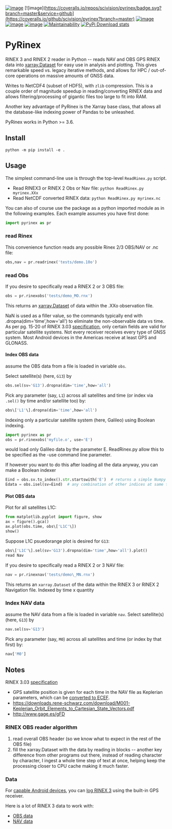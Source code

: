 [![image](https://travis-ci.org/scivision/pyrinex.svg?branch=master)](https://travis-ci.org/scivision/pyrinex)
[![image](https://coveralls.io/repos/scivision/pyrinex/badge.svg?branch=master&service=github](https://coveralls.io/github/scivision/pyrinex?branch=master)
[![image](https://ci.appveyor.com/api/projects/status/sxxqc77q7l3669dd?svg=true)](https://ci.appveyor.com/project/scivision/pyrinex)
[![image](https://img.shields.io/pypi/pyversions/pyrinex.svg)](https://pypi.python.org/pypi/pyrinex>)
[![image](https://img.shields.io/pypi/format/pyrinex.svg)](https://pypi.python.org/pypi/pyrinex)
[![Maintainability](https://api.codeclimate.com/v1/badges/69ce95c25db88777ed63/maintainability)](https://codeclimate.com/github/scivision/pyrinex/maintainability)
[![PyPi Download stats](http://pepy.tech/badge/pyrinex)](http://pepy.tech/project/pyrinex)

# PyRinex

RINEX 3 and RINEX 2 reader in Python -- reads NAV and OBS GPS RINEX data
into
[xarray.Dataset](http://xarray.pydata.org/en/stable/api.html#dataset)
for easy use in analysis and plotting. This gives remarkable speed vs.
legacy iterative methods, and allows for HPC / out-of-core operations on
massive amounts of GNSS data.

Writes to NetCDF4 (subset of HDF5), with `zlib` compression. This is a
couple order of magnitude speedup in reading/converting RINEX data and
allows filtering/processing of gigantic files too large to fit into RAM.

Another key advantage of PyRinex is the Xarray base class, that allows
all the database-like indexing power of Pandas to be unleashed.

PyRinex works in Python &gt;= 3.6.

## Install

    python -m pip install -e .

## Usage

The simplest command-line use is through the top-level `ReadRinex.py` script.

-   Read RINEX3 or RINEX 2 Obs or Nav file: `python ReadRinex.py myrinex.XXx`
-   Read NetCDF converted RINEX data: `python ReadRinex.py myrinex.nc`

You can also of course use the package as a python imported module as in
the following examples. Each example assumes you have first done:

```python
import pyrinex as pr
```

### read Rinex

This convenience function reads any possible Rinex 2/3 OBS/NAV or .nc
file:

```python
obs,nav = pr.readrinex('tests/demo.10o')
```

### read Obs

If you desire to specifically read a RINEX 2 or 3 OBS file:

```python
obs = pr.rinexobs('tests/demo_MO.rnx')
```

This returns an
[xarray.Dataset](http://xarray.pydata.org/en/stable/api.html#dataset) of
data within the .XXo observation file.

NaN is used as a filler value, so the commands typically end with
.dropna(dim='time',how='all') to eliminate the non-observable data vs
time. As per pg. 15-20 of RINEX 3.03
[specification](ftp://igs.org/pub/data/format/rinex303.pdf), 
only certain fields are valid for particular satellite systems. 
Not every receiver receives every type of GNSS system. 
Most Android devices in the Americas receive at least GPS and GLONASS.

#### Index OBS data

assume the OBS data from a file is loaded in variable `obs`.

Select satellite(s) (here, `G13`) by
```python
obs.sel(sv='G13').dropna(dim='time',how='all')
```

Pick any parameter (say, `L1`) across all satellites and time (or index via `.sel()` by time and/or satellite too) by:
```python
obs\['L1'\].dropna(dim='time',how='all')
```

Indexing only a particular satellite system (here, Galileo) using Boolean indexing.
```python
import pyrinex as pr
obs = pr.rinexobs('myfile.o', use='E')
```
would load only Galileo data by the parameter E.
ReadRinex.py allow this to be specified as the -use command line parameter.

If however you want to do this after loading all the data anyway, you can make a Boolean indexer
```python
Eind = obs.sv.to_index().str.startswith('E')  # returns a simple Numpy boolean 1-D array
Edata = obs.isel(sv=Eind)  # any combination of other indices at same time or before/after also possible
```

####  Plot OBS data

Plot for all satellites L1C:
```python
from matplotlib.pyplot import figure, show
ax = figure().gca()
ax.plot(obs.time, obs\['L1C'\])
show()
```

Suppose L1C psuedorange plot is desired for `G13`:
```python
obs\['L1C'\].sel(sv='G13').dropna(dim='time',how='all').plot()
read Nav
```

If you desire to specifically read a RINEX 2 or 3 NAV file:
```python
nav = pr.rinexnav('tests/demo\_MN.rnx')
```

This returns an `xarray.Dataset` of the data within the RINEX 3 or RINEX 2 Navigation file.
Indexed by time x quantity


### Index NAV data

assume the NAV data from a file is loaded in variable `nav`.
Select satellite(s) (here, `G13`) by
```python
nav.sel(sv='G13')
```

Pick any parameter (say, `M0`) across all satellites and time (or index by that first) by:
```python
nav['M0']
```

## Notes
 
RINEX 3.03 [specification](ftp://igs.org/pub/data/format/rinex303.pdf)

-   GPS satellite position is given for each time in the NAV file as
    Keplerian parameters, which can be 
    [converted to ECEF](https://ascelibrary.org/doi/pdf/10.1061/9780784411506.ap03).
-   <https://downloads.rene-schwarz.com/download/M001-Keplerian_Orbit_Elements_to_Cartesian_State_Vectors.pdf>
-   <http://www.gage.es/gFD>

### RINEX OBS reader algorithm

1.  read overall OBS header (so we know what to expect in the rest of the OBS file)
2.  fill the xarray.Dataset with the data by reading in blocks --
    another key difference from other programs out there, instead of
    reading character by character, I ingest a whole time step of text
    at once, helping keep the processing closer to CPU cache making it
    much faster.

### Data

For 
[capable Android devices](https://developer.android.com/guide/topics/sensors/gnss.html),
you can 
[log RINEX 3](https://play.google.com/store/apps/details?id=de.geopp.rinexlogger)
using the built-in GPS receiver.

Here is a lot of RINEX 3 data to work with:

-   [OBS data](ftp://data-out.unavco.org/pub/rinex3/obs/)
-   [NAV data](ftp://data-out.unavco.org/pub/rinex3/nav)

